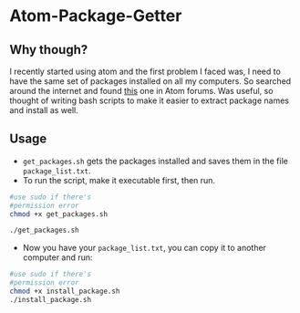 # Atom-Package-Getter

## Why though?
I recently started using atom and the first problem I faced was, I need to have the same set of packages installed on all my computers. So searched around the internet and found [this](https://goo.gl/KHR7YW) one in Atom forums. Was useful, so thought of writing bash scripts to make it easier to extract package names and install as well.

## Usage

- `get_packages.sh` gets the packages installed and saves them in the file `package_list.txt`.
- To run the script, make it executable first, then run.

```bash
#use sudo if there's
#permission error
chmod +x get_packages.sh

./get_packages.sh
```

- Now you have your `package_list.txt`, you can copy it to another computer and run:

```bash
#use sudo if there's
#permission error
chmod +x install_package.sh
./install_package.sh
```
